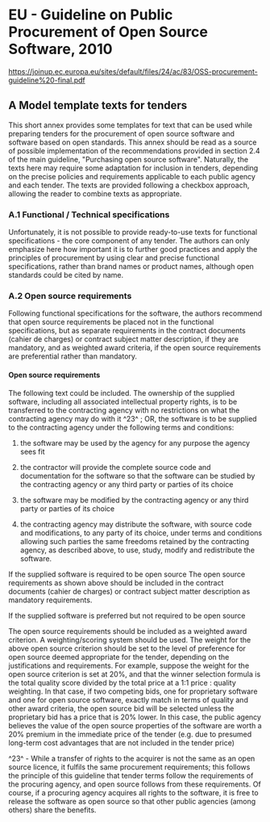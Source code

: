 # EU - Guideline on Public Procurement of Open Source Software, 2010 #

https://joinup.ec.europa.eu/sites/default/files/24/ac/83/OSS-procurement-guideline%20-final.pdf

## A Model template texts for tenders ##

This short annex provides some templates for text that
can be used while preparing tenders for the procurement
of open source software and software based on open
standards. This annex should be read as a source of
possible implementation of the recommendations
provided in section 2.4 of the main guideline, "Purchasing
open source software".
Naturally, the texts here may require some adaptation for
inclusion in tenders, depending on the precise policies
and requirements applicable to each public agency and
each tender. The texts are provided following a checkbox
approach, allowing the reader to combine texts as
appropriate.


### A.1 Functional / Technical specifications ###

Unfortunately, it is not possible to provide ready-to-use
texts for functional specifications - the core component of
any tender. The authors can only emphasize here how
important it is to further good practices and apply the
principles of procurement by using clear and precise
functional specifications, rather than brand names or
product names, although open standards could be cited
by name.


### A.2 Open source requirements ###

Following functional specifications for the software, the
authors recommend that open source requirements be
placed not in the functional specifications, but as separate
requirements in the contract documents (cahier de charges)
or contract subject matter description, if they are
mandatory, and as weighted award criteria, if the open
source requirements are preferential rather than
mandatory.

#### Open source requirements ####

The following text could be included.
The ownership of the supplied software, including all
associated intellectual property rights, is to be
transferred to the contracting agency with no restrictions on what the contracting agency may do with it ^23^ ; OR, the software is to be supplied to the contracting agency
under the following terms and conditions: 
1. the software may be used by the agency for any
purpose the agency sees fit

2. the contractor will provide the complete source
code and documentation for the software so that
the software can be studied by the contracting
agency or any third party or parties of its choice

3. the software may be modified by the contracting
agency or any third party or parties of its choice

4. the contracting agency may distribute the
software, with source code and modifications, to
any party of its choice, under terms and
conditions allowing such parties the same
freedoms retained by the contracting agency, as
described above, to use, study, modify and
redistribute the software.

If the supplied software is required to be open source
The open source requirements as shown above should be
included in the contract documents (cahier de charges) 
or contract subject matter description as mandatory
requirements.

If the supplied software is preferred but not required to be open
source

The open source requirements should be included as a
weighted award criterion. A weighting/scoring system
should be used. The weight for the above open source
criterion should be set to the level of preference for open
source deemed appropriate for the tender, depending on
the justifications and requirements. For example, suppose
the weight for the open source criterion is set at 20%, and
that the winner selection formula is the total quality score
divided by the total price at a 1:1 price : quality weighting.
In that case, if two competing bids, one for proprietary
software and one for open source software, exactly match
in terms of quality and other award criteria, the open
source bid will be selected unless the proprietary bid has
a price that is 20% lower. In this case, the public agency
believes the value of the open source properties of the
software are worth a 20% premium in the immediate
price of the tender (e.g. due to presumed long-term cost
advantages that are not included in the tender price)

^23^ - While a transfer of rights to the acquirer is not the same as an open source licence, it fulfils
the same procurement requirements; this follows the principle of this guideline that tender
terms follow the requirements of the procuring agency, and open source follows from these
requirements. Of course, if a procuring agency acquires all rights to the software, it is free to
release the software as open source so that other public agencies (among others) share the
benefits. 
